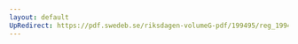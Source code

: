 ```yaml
---
layout: default
UpRedirect: https://pdf.swedeb.se/riksdagen-volumeG-pdf/199495/reg_199495_SkU/reg_199495_SkU_0021.pdf
---
```

